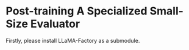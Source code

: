 # Post-training A Specialized Small-Size Evaluator

Firstly, please install LLaMA-Factory as a submodule.